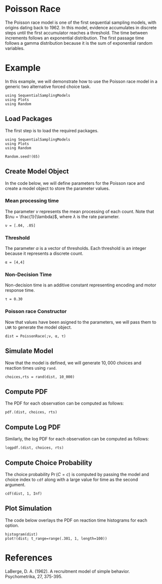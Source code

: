 # Poisson Race

The Poisson race model is one of the first sequential sampling models, with origins dating back to 1962. In this model, evidence accumulates in discrete steps until the first accumulator reaches a threshold. The time between increments follows an exponential distribution. The first passage time follows a gamma distribution because it is the sum of exponential random variables.  

# Example
In this example, we will demonstrate how to use the Poisson race model in a generic two alternative forced choice task.
```@setup poisson_race
using SequentialSamplingModels
using Plots 
using Random
```

## Load Packages
The first step is to load the required packages.

```@example poisson_race
using SequentialSamplingModels
using Plots 
using Random

Random.seed!(65)
```
## Create Model Object
In the code below, we will define parameters for the Poisson race and create a model object to store the parameter values.

### Mean processing time

The parameter $\nu$ represents the mean processing of each count. Note that $\nu = \frac{1}{\lambda}$, where $\lambda$ is the rate parameter. 

```@example poisson_race
ν = [.04, .05]
```

### Threshold

The parameter $\alpha$ is a vector of thresholds. Each threshold is an integer because it represents a discrete count.

```@example poisson_race
α = [4,4]
```
### Non-Decision Time
Non-decision time is an additive constant representing encoding and motor response time.
```@example poisson_race
τ = 0.30
```
### Poisson race Constructor

Now that values have been asigned to the parameters, we will pass them to `LNR` to generate the model object.

```@example poisson_race
dist = PoissonRace(;ν, α, τ)
```
## Simulate Model

Now that the model is defined, we will generate $10,000$ choices and reaction times using `rand`.

 ```@example poisson_race
 choices,rts = rand(dist, 10_000)
```
## Compute PDF
The PDF for each observation can be computed as follows:
 ```@example poisson_race
pdf.(dist, choices, rts)
```

## Compute Log PDF
Similarly, the log PDF for each observation can be computed as follows:

 ```@example poisson_race
logpdf.(dist, choices, rts)
```

## Compute Choice Probability
The choice probability $\Pr(C=c)$ is computed by passing the model and choice index to `cdf` along with a large value for time as the second argument.
 ```@example poisson_race 
cdf(dist, 1, Inf)
```

## Plot Simulation
The code below overlays the PDF on reaction time histograms for each option.
 ```@example poisson_race
histogram(dist)
plot!(dist; t_range=range(.301, 1, length=100))
```
# References

LaBerge, D. A. (1962). A recruitment model of simple behavior. Psychometrika, 27, 375-395.
